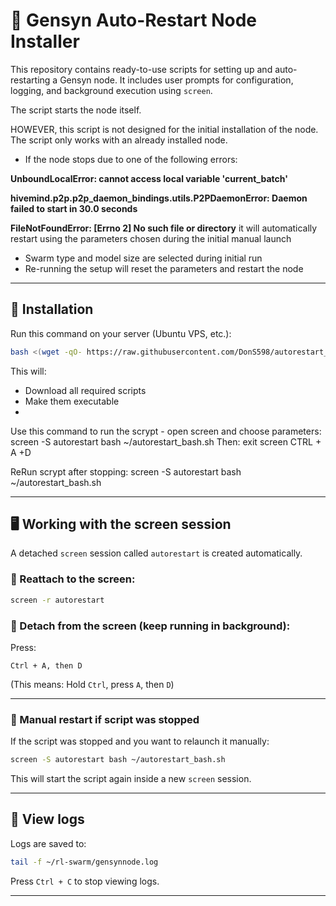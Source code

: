 # 🧠 Gensyn Auto-Restart Node Installer

This repository contains ready-to-use scripts for setting up and auto-restarting a Gensyn node.
It includes user prompts for configuration, logging, and background execution using `screen`.

The script starts the node itself. 

HOWEVER, this script is not designed for the initial installation of the node. The script only works with an already installed node.

- If the node stops due to one of the following errors:

**UnboundLocalError: cannot access local variable 'current_batch'**

**hivemind.p2p.p2p_daemon_bindings.utils.P2PDaemonError: Daemon failed to start in 30.0 seconds**

**FileNotFoundError: [Errno 2] No such file or directory**
it will automatically restart using the parameters chosen during the initial manual launch

- Swarm type and model size are selected during initial run
- Re-running the setup will reset the parameters and restart the node

---

## 🚀 Installation

Run this command on your server (Ubuntu VPS, etc.):

```bash
bash <(wget -qO- https://raw.githubusercontent.com/DonS598/autorestart_gensyn/main/setup.sh)
```

This will:
- Download all required scripts
- Make them executable
- 
Use this command to run the scrypt - open screen and choose parameters:
screen -S autorestart bash ~/autorestart_bash.sh
Then: exit screen CTRL + A +D

ReRun scrypt after stopping:
screen -S autorestart bash ~/autorestart_bash.sh

---

## 🖥️ Working with the screen session

A detached `screen` session called `autorestart` is created automatically.

### 🔹 Reattach to the screen:
```bash
screen -r autorestart
```

### 🔹 Detach from the screen (keep running in background):
Press:
```
Ctrl + A, then D
```

(This means: Hold `Ctrl`, press `A`, then `D`)

---

### 🔹 Manual restart if script was stopped

If the script was stopped and you want to relaunch it manually:

```bash
screen -S autorestart bash ~/autorestart_bash.sh
```

This will start the script again inside a new `screen` session.

---

## 📄 View logs

Logs are saved to:

```bash
tail -f ~/rl-swarm/gensynnode.log
```

Press `Ctrl + C` to stop viewing logs.

---




